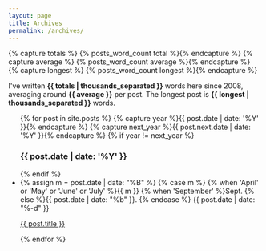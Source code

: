 ```yaml
---
layout: page
title: Archives
permalink: /archives/
---
```


<div id="blog-archives">

{% capture totals %} {% posts_word_count total %}{% endcapture %}
{% capture average %} {% posts_word_count average %}{% endcapture %}
{% capture longest %} {% posts_word_count longest %}{% endcapture %}

I've written <strong>{{ totals | thousands_separated }}</strong> words here since 2008, averaging around <strong>{{ average }}</strong> per post. The longest post is <strong>{{ longest | thousands_separated }}</strong> words.

<ul class="list-items">
  {% for post in site.posts %}
    {% capture year %}{{ post.date | date: '%Y' }}{% endcapture %}
    {% capture next_year %}{{ post.next.date | date: '%Y' }}{% endcapture %}
    {% if year != next_year %}
      <h3>{{ post.date | date: '%Y' }}</h3>
    {% endif %}

  <li><time>
  {% assign m = post.date | date: "%B" %}
  {% case m %}
    {% when 'April' or 'May' or 'June' or 'July' %}{{ m }}
    {% when 'September' %}Sept.
    {% else %}{{ post.date | date: "%b" }}.
  {% endcase %}
  {{ post.date | date: "%-d" }}
  </time>


  <a href="{{ post.url }}">{{ post.title }}</a></li>
  {% endfor %}
</ul>
</div>
